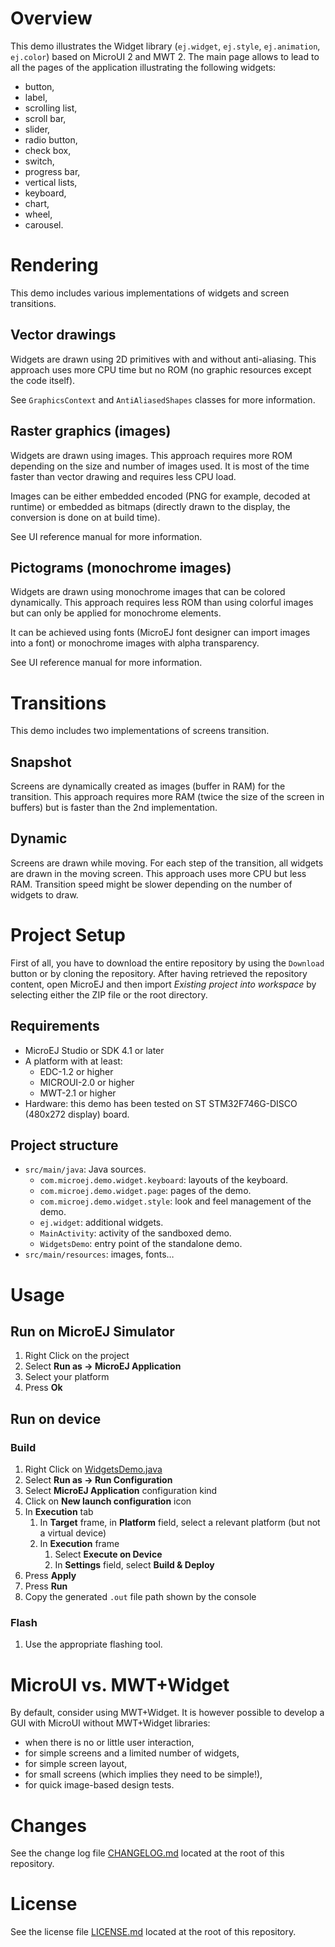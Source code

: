 # Overview
This demo illustrates the Widget library (`ej.widget`, `ej.style`, `ej.animation`, `ej.color`) based on MicroUI 2 and MWT 2.
The main page allows to lead to all the pages of the application illustrating the following widgets:

* button,
* label,
* scrolling list,
* scroll bar,
* slider,
* radio button,
* check box,
* switch,
* progress bar,
* vertical lists,
* keyboard,
* chart,
* wheel,
* carousel.

# Rendering
This demo includes various implementations of widgets and screen transitions.

## Vector drawings
Widgets are drawn using 2D primitives with and without anti-aliasing. This approach uses more CPU time but no ROM (no graphic resources except the code itself).

See `GraphicsContext` and `AntiAliasedShapes` classes for more information. 

## Raster graphics (images)
Widgets are drawn using images. This approach requires more ROM depending on the size and number of images used. It is most of the time faster than vector drawing and requires less CPU load.

Images can be either embedded encoded (PNG for example, decoded at runtime) or embedded as bitmaps (directly drawn to the display, the conversion is done on at build time).

See UI reference manual for more information.

## Pictograms (monochrome images)
Widgets are drawn using monochrome images that can be colored dynamically. This approach requires less ROM than using colorful images but can only be applied for monochrome elements.

It can be achieved using fonts (MicroEJ font designer can import images into a font) or monochrome images with alpha transparency.

See UI reference manual for more information.

# Transitions
This demo includes two implementations of screens transition.

## Snapshot
Screens are dynamically created as images (buffer in RAM) for the transition. This approach requires more RAM (twice the size of the screen in buffers) but is faster than the 2nd implementation.

## Dynamic
Screens are drawn while moving. For each step of the transition, all widgets are drawn in the moving screen. This approach uses more CPU but less RAM. Transition speed might be slower depending on the number of widgets to draw.


# Project Setup
First of all, you have to download the entire repository by using the `Download` button or by cloning the repository. After having retrieved the repository content, open MicroEJ and then import _Existing project into workspace_ by selecting either the ZIP file or the root directory.

## Requirements
* MicroEJ Studio or SDK 4.1 or later
* A platform with at least:
  * EDC-1.2 or higher
  * MICROUI-2.0 or higher
  * MWT-2.1 or higher
* Hardware: this demo has been tested on ST STM32F746G-DISCO (480x272 display) board.

## Project structure
* `src/main/java`: Java sources.
  * `com.microej.demo.widget.keyboard`: layouts of the keyboard.
  * `com.microej.demo.widget.page`: pages of the demo.
  * `com.microej.demo.widget.style`: look and feel management of the demo.
  * `ej.widget`: additional widgets.
  * `MainActivity`: activity of the sandboxed demo.
  * `WidgetsDemo`: entry point of the standalone demo.
* `src/main/resources`: images, fonts…

# Usage
## Run on MicroEJ Simulator
1. Right Click on the project
1. Select **Run as -> MicroEJ Application**
1. Select your platform 
1. Press **Ok**

## Run on device
### Build
1. Right Click on [WidgetsDemo.java](ej.demo.ui.widget/src/main/java/com/microej/demo/widget/WidgetsDemo.java)
1. Select **Run as -> Run Configuration**
1. Select **MicroEJ Application** configuration kind
1. Click on **New launch configuration** icon
1. In **Execution** tab
	1. In **Target** frame, in **Platform** field, select a relevant platform (but not a virtual device)
	1. In **Execution** frame
		1. Select **Execute on Device**
		1. In **Settings** field, select **Build & Deploy**
1. Press **Apply**
1. Press **Run**
1. Copy the generated `.out` file path shown by the console

### Flash
1. Use the appropriate flashing tool.

# MicroUI vs. MWT+Widget
By default, consider using MWT+Widget.
It is however possible to develop a GUI with MicroUI without MWT+Widget libraries:

* when there is no or little user interaction,
* for simple screens and a limited number of widgets,
* for simple screen layout,
* for small screens (which implies they need to be simple!),
* for quick image-based design tests.

# Changes
See the change log file [CHANGELOG.md](CHANGELOG.md) located at the root of this repository.

# License
See the license file [LICENSE.md](LICENSE.md) located at the root of this repository.

